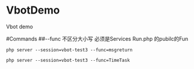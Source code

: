 # VbotDemo
Vbot demo

#Commands
##--func 不区分大小写  必须是Services Run.php 的pubilc的Fun
```
php server --session=vbot-test3 --func=msgreturn

php server --session=vbot-test3 --func=TimeTask
```